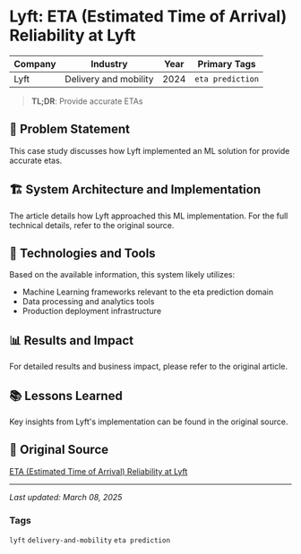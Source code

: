 # Lyft: ETA (Estimated Time of Arrival) Reliability at Lyft

| Company | Industry | Year | Primary Tags | 
|---------|----------|------|--------------|
| Lyft | Delivery and mobility | 2024 | `eta prediction` |

> **TL;DR**: Provide accurate ETAs

## 📝 Problem Statement

This case study discusses how Lyft implemented an ML solution for provide accurate etas.

## 🏗️ System Architecture and Implementation

The article details how Lyft approached this ML implementation. For the full technical details, refer to the original source.

## 🔧 Technologies and Tools

Based on the available information, this system likely utilizes:

- Machine Learning frameworks relevant to the eta prediction domain
- Data processing and analytics tools
- Production deployment infrastructure

## 📊 Results and Impact

For detailed results and business impact, please refer to the original article.

## 📚 Lessons Learned

Key insights from Lyft's implementation can be found in the original source.

## 🔗 Original Source

[ETA (Estimated Time of Arrival) Reliability at Lyft](https://eng.lyft.com/eta-estimated-time-of-arrival-reliability-at-lyft-d4ca2720bda8)

---

*Last updated: March 08, 2025*

### Tags

`lyft` `delivery-and-mobility` `eta prediction`
